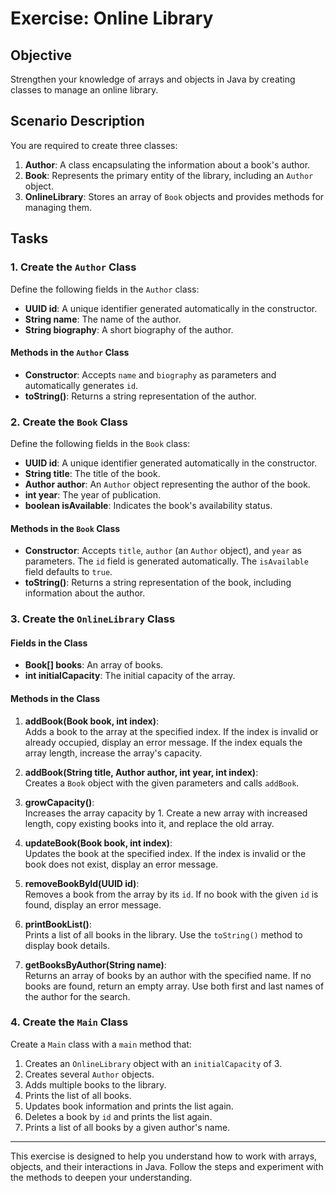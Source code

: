 # Exercise: Online Library

## Objective
Strengthen your knowledge of arrays and objects in Java by creating classes to manage an online library.

## Scenario Description
You are required to create three classes:
1. **Author**: A class encapsulating the information about a book's author.
2. **Book**: Represents the primary entity of the library, including an `Author` object.
3. **OnlineLibrary**: Stores an array of `Book` objects and provides methods for managing them.

## Tasks

### 1. Create the `Author` Class
Define the following fields in the `Author` class:
- **UUID id**: A unique identifier generated automatically in the constructor.
- **String name**: The name of the author.
- **String biography**: A short biography of the author.

#### Methods in the `Author` Class
- **Constructor**: Accepts `name` and `biography` as parameters and automatically generates `id`.
- **toString()**: Returns a string representation of the author.

### 2. Create the `Book` Class
Define the following fields in the `Book` class:
- **UUID id**: A unique identifier generated automatically in the constructor.
- **String title**: The title of the book.
- **Author author**: An `Author` object representing the author of the book.
- **int year**: The year of publication.
- **boolean isAvailable**: Indicates the book's availability status.

#### Methods in the `Book` Class
- **Constructor**: Accepts `title`, `author` (an `Author` object), and `year` as parameters. The `id` field is generated automatically. The `isAvailable` field defaults to `true`.
- **toString()**: Returns a string representation of the book, including information about the author.

### 3. Create the `OnlineLibrary` Class
#### Fields in the Class
- **Book[] books**: An array of books.
- **int initialCapacity**: The initial capacity of the array.

#### Methods in the Class
1. **addBook(Book book, int index)**:  
   Adds a book to the array at the specified index. If the index is invalid or already occupied, display an error message. If the index equals the array length, increase the array's capacity.

2. **addBook(String title, Author author, int year, int index)**:  
   Creates a `Book` object with the given parameters and calls `addBook`.

3. **growCapacity()**:  
   Increases the array capacity by 1. Create a new array with increased length, copy existing books into it, and replace the old array.

4. **updateBook(Book book, int index)**:  
   Updates the book at the specified index. If the index is invalid or the book does not exist, display an error message.

5. **removeBookById(UUID id)**:  
   Removes a book from the array by its `id`. If no book with the given `id` is found, display an error message.

6. **printBookList()**:  
   Prints a list of all books in the library. Use the `toString()` method to display book details.

7. **getBooksByAuthor(String name)**:  
   Returns an array of books by an author with the specified name. If no books are found, return an empty array. Use both first and last names of the author for the search.

### 4. Create the `Main` Class
Create a `Main` class with a `main` method that:
1. Creates an `OnlineLibrary` object with an `initialCapacity` of 3.
2. Creates several `Author` objects.
3. Adds multiple books to the library.
4. Prints the list of all books.
5. Updates book information and prints the list again.
6. Deletes a book by `id` and prints the list again.
7. Prints a list of all books by a given author's name.

---
This exercise is designed to help you understand how to work with arrays, objects, and their interactions in Java. Follow the steps and experiment with the methods to deepen your understanding.
